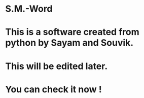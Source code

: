 # S.M.-Word

# This is a software created from python by Sayam and Souvik.
# This will be edited later.
# You can check it now !
